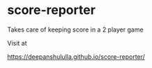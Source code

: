 
# score-reporter

Takes care of keeping score in a 2 player game

Visit at

https://deepanshululla.github.io/score-reporter/

